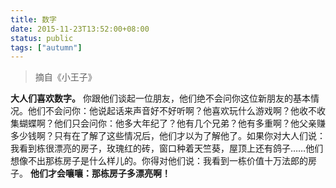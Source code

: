 ```yaml
---
title: 数字
date: 2015-11-23T13:52:00+08:00
status: public
tags: ["autumn"]
---
```


> 摘自《小王子》

**大人们喜欢数字。**
你跟他们谈起一位朋友，他们绝不会问你这位新朋友的基本情况。他们不会问你：他说起话来声音好不好听啊？他喜欢玩什么游戏啊？他收不收集蝴蝶啊？他们只会问你：他多大年纪了？他有几个兄弟？他有多重啊？他父亲赚多少钱啊？只有在了解了这些情况后，他们才以为了解他了。如果你对大人们说：我看到栋很漂亮的房子，玫瑰红的砖，窗口种着天竺葵，屋顶上还有鸽子……他们想像不出那栋房子是什么样儿的。你得对他们说：我看到一栋价值十万法郎的房子。
**他们才会嚷嚷：那栋房子多漂亮啊！**
